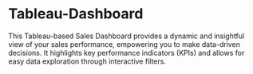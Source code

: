 # Tableau-Dashboard
This Tableau-based Sales Dashboard provides a dynamic and insightful view of your sales performance, empowering you to make data-driven decisions. It highlights key performance indicators (KPIs) and allows for easy data exploration through interactive filters.

